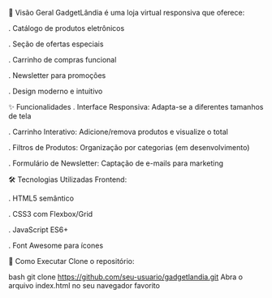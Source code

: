 📌 Visão Geral
GadgetLândia é uma loja virtual responsiva que oferece:

. Catálogo de produtos eletrônicos

. Seção de ofertas especiais

. Carrinho de compras funcional

. Newsletter para promoções

. Design moderno e intuitivo

✨ Funcionalidades
. Interface Responsiva: Adapta-se a diferentes tamanhos de tela

. Carrinho Interativo: Adicione/remova produtos e visualize o total

. Filtros de Produtos: Organização por categorias (em desenvolvimento)

. Formulário de Newsletter: Captação de e-mails para marketing

🛠 Tecnologias Utilizadas
Frontend:

. HTML5 semântico

. CSS3 com Flexbox/Grid

. JavaScript ES6+

. Font Awesome para ícones

🚀 Como Executar
Clone o repositório:

bash
git clone https://github.com/seu-usuario/gadgetlandia.git
Abra o arquivo index.html no seu navegador favorito
